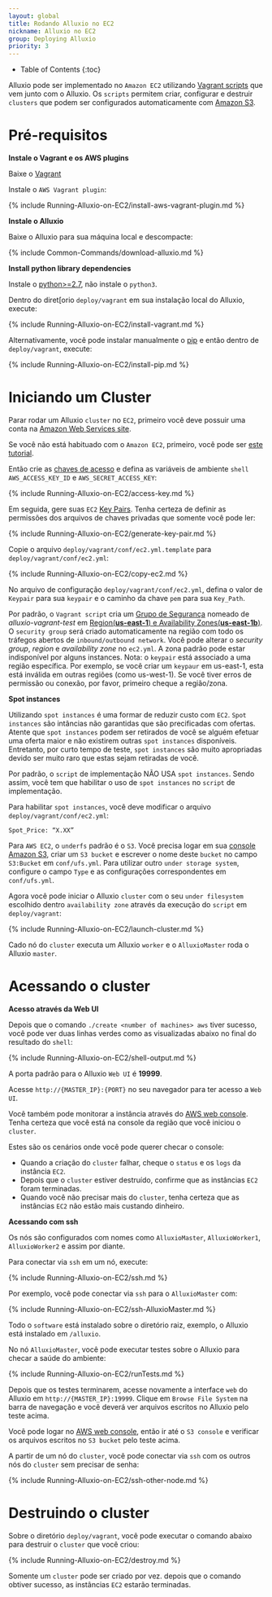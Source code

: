 ```yaml
---
layout: global
title: Rodando Alluxio no EC2
nickname: Alluxio no EC2
group: Deploying Alluxio
priority: 3
---
```


* Table of Contents
{:toc}

Alluxio pode ser implementado no `Amazon EC2` utilizando
[Vagrant scripts](https://github.com/alluxio/alluxio/tree/master/deploy/vagrant) que vem junto
com o Alluxio. Os `scripts` permitem criar, configurar e destruir `clusters` que podem ser
configurados automaticamente com [Amazon S3](https://s3.amazonaws.com/).

# Pré-requisitos

**Instale o Vagrant e os AWS plugins**

Baixe o [Vagrant](https://www.vagrantup.com/downloads.html)

Instale o `AWS Vagrant plugin`:

{% include Running-Alluxio-on-EC2/install-aws-vagrant-plugin.md %}

**Instale o Alluxio**

Baixe o Alluxio para sua máquina local e descompacte:

{% include Common-Commands/download-alluxio.md %}

**Install python library dependencies**

Instale o [python>=2.7](https://www.python.org/), não instale o `python3`.

Dentro do diret[orio `deploy/vagrant` em sua instalação local do Alluxio, execute:

{% include Running-Alluxio-on-EC2/install-vagrant.md %}

Alternativamente, você pode instalar manualmente o [pip](https://pip.pypa.io/en/latest/installing/)
e então dentro de `deploy/vagrant`, execute:

{% include Running-Alluxio-on-EC2/install-pip.md %}

# Iniciando um Cluster

Parar rodar um Alluxio `cluster` no `EC2`, primeiro você deve possuir uma conta na
[Amazon Web Services site](http://aws.amazon.com/).

Se você não está habituado com o `Amazon EC2`, primeiro, você pode ser
[este tutorial](http://docs.aws.amazon.com/AWSEC2/latest/UserGuide/EC2_GetStarted.html).

Então crie as [chaves de acesso](https://aws.amazon.com/developers/access-keys/) e defina as
variáveis de ambiente `shell` `AWS_ACCESS_KEY_ID` e `AWS_SECRET_ACCESS_KEY`:

{% include Running-Alluxio-on-EC2/access-key.md %}

Em seguida, gere suas `EC2`
[Key Pairs](http://docs.aws.amazon.com/AWSEC2/latest/UserGuide/ec2-key-pairs.html). Tenha
certeza de definir as permissões dos arquivos de chaves privadas que somente você pode ler:

{% include Running-Alluxio-on-EC2/generate-key-pair.md %}

Copie o arquivo `deploy/vagrant/conf/ec2.yml.template` para `deploy/vagrant/conf/ec2.yml`:

{% include Running-Alluxio-on-EC2/copy-ec2.md %}

No arquivo de configuração `deploy/vagrant/conf/ec2.yml`, defina o valor de `Keypair` para
sua `keypair` e o caminho da chave `pem` para sua `Key_Path`.

Por padrão, o `Vagrant script` cria um
[Grupo de Segurança](http://docs.aws.amazon.com/AWSEC2/latest/UserGuide/using-network-security.html)
nomeado de *alluxio-vagrant-test* em
[Region(**us-east-1**) e Availability Zones(**us-east-1b**)](http://docs.aws.amazon.com/AWSEC2/latest/UserGuide/using-regions-availability-zones.html).
O `security group` será criado automaticamente na região com todo os tráfegos abertos de
`inbound/outbound network`. Você pode alterar o *security group*, *region* e *availability zone* no
`ec2.yml`. A zona padrão pode estar indisponível por alguns instances.
Nota: o `keypair` está associado a uma região específica. Por exemplo, se você criar um `keypaur` em
us-east-1, esta está inválida em outras regiões (como us-west-1). Se você tiver erros de
permissão ou conexão, por favor, primeiro cheque a região/zona.

**Spot instances**

Utilizando `spot instances` é uma formar de reduzir custo com `EC2`. `Spot instances` são intâncias não
garantidas que são precificadas com ofertas. Atente que `spot instances` podem ser retirados de você
se alguém efetuar uma oferta maior e não existirem outras `spot instances` disponíveis. Entretanto,
por curto tempo de teste, `spot instances` são muito apropriadas devido ser muito raro que estas
sejam retiradas de você.

Por padrão, o `script` de implementação NÃO USA `spot instances`. Sendo assim, você tem que habilitar o
uso de `spot instances` no `script` de implementação.

Para habilitar `spot instances`, você deve modificar o arquivo `deploy/vagrant/conf/ec2.yml`:

    Spot_Price: “X.XX”

Para `AWS EC2`, o `underfs` padrão é o `S3`. Você precisa logar em sua [console Amazon S3](http://aws.amazon.com/s3/),
criar um `S3 bucket` e escrever o nome deste `bucket` no campo `S3:Bucket` em `conf/ufs.yml`. Para utilizar
outro `under storage system`, configure o campo `Type` e as configurações correspondentes em `conf/ufs.yml`.

Agora você pode iniciar o Alluxio `cluster` com o seu `under filesystem` escolhido dentro
`availability zone` através da execução do `script` em `deploy/vagrant`:

{% include Running-Alluxio-on-EC2/launch-cluster.md %}

Cado nó do `cluster` executa um Alluxio `worker` e o `AlluxioMaster` roda o Alluxio `master`.

# Acessando o cluster

**Acesso através da Web UI**

Depois que o comando `./create <number of machines> aws` tiver sucesso, você pode ver duas linhas
verdes como as visualizadas abaixo no final do resultado do `shell`:

{% include Running-Alluxio-on-EC2/shell-output.md %}

A porta padrão para o Alluxio `Web UI` é **19999**.

Acesse `http://{MASTER_IP}:{PORT}` no seu navegador para ter acesso a `Web UI`.

Você também pode monitorar a instância através do [AWS web console](https://console.aws.amazon.com/console).
Tenha certeza que você está na console da região que você iniciou o `cluster`.

Estes são os cenários onde você pode querer checar o console:
 - Quando a criação do `cluster` falhar, cheque o `status` e os `logs` da instância `EC2`.
 - Depois que o `cluster` estiver destruído, confirme que as instâncias `EC2` foram terminadas.
 - Quando você não precisar mais do `cluster`, tenha certeza que as instâncias `EC2` não estão mais custando dinheiro.

**Acessando com ssh**

Os nós são configurados com nomes como `AlluxioMaster`, `AlluxioWorker1`, `AlluxioWorker2` e assim por diante.

Para conectar via `ssh` em um nó, execute:

{% include Running-Alluxio-on-EC2/ssh.md %}

Por exemplo, você pode conectar via `ssh` para o `AlluxioMaster` com:

{% include Running-Alluxio-on-EC2/ssh-AlluxioMaster.md %}

Todo o `software` está instalado sobre o diretório raiz, exemplo, o Alluxio está instalado em
`/alluxio`.

No nó `AlluxioMaster`, você pode executar testes sobre o Alluxio para checar a saúde do ambiente:

{% include Running-Alluxio-on-EC2/runTests.md %}

Depois que os testes terminarem, acesse novamente a interface `web` do Alluxio em
`http://{MASTER_IP}:19999`. Clique em `Browse File System` na barra de navegação e você deverá
ver arquivos escritos no Alluxio pelo teste acima.

Você pode logar no [AWS web console](https://console.aws.amazon.com/console), então ir até o
`S3 console` e verificar os arquivos escritos no `S3 bucket` pelo teste acima.

A partir de um nó do `cluster`, você pode conectar via `ssh` com os outros nós do `cluster`
sem precisar de senha:

{% include Running-Alluxio-on-EC2/ssh-other-node.md %}

# Destruindo o cluster

Sobre o diretório `deploy/vagrant`, você pode executar o comando abaixo para destruir o
`cluster` que você criou:

{% include Running-Alluxio-on-EC2/destroy.md %}

Somente um `cluster` pode ser criado por vez. depois que o comando obtiver sucesso, as instâncias
`EC2` estarão terminadas.
